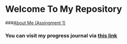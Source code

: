 # Welcome To My Repository

###[About Me (Assingment 1)](/files/IE48A_assign1.html)

### You can visit my progress journal via [this link](https://pjournal.github.io/boun01-metesaka/)


